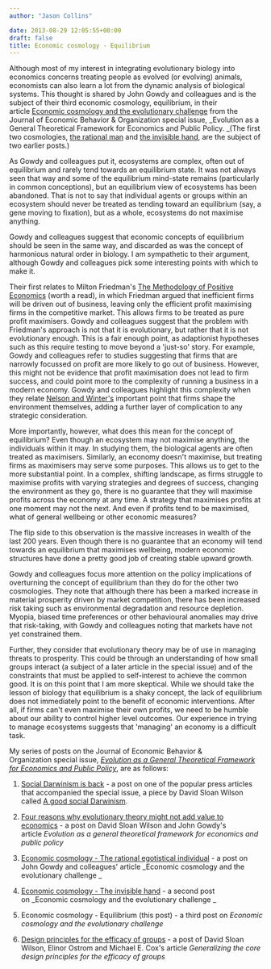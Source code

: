 ```yaml
---
author: "Jason Collins"

date: 2013-08-29 12:05:55+00:00
draft: false
title: Economic cosmology - Equilibrium
---
```


Although most of my interest in integrating evolutionary biology into economics concerns treating people as evolved (or evolving) animals, economists can also learn a lot from the dynamic analysis of biological systems. This thought is shared by John Gowdy and colleagues and is the subject of their third economic cosmology, equilibrium, in their article [Economic cosmology and the evolutionary challenge](https://doi.org/10.1016/j.jebo.2012.12.009) from the Journal of Economic Behavior & Organization special issue, _Evolution as a General Theoretical Framework for Economics and Public Policy. _(The first two cosmologies, [the rational man](https://www.jasoncollins.blog/economic-cosmology-the-rational-egotistical-individual/) and [the invisible hand](https://www.jasoncollins.blog/economic-cosmology-the-invisible-hand/), are the subject of two earlier posts.)

As Gowdy and colleagues put it, ecosystems are complex, often out of equilibrium and rarely tend towards an equilibrium state. It was not always seen that way and some of the equilibrium mind-state remains (particularly in common conceptions), but an equilibrium view of ecosystems has been abandoned. That is not to say that individual agents or groups within an ecosystem should never be treated as tending toward an equilibrium (say, a gene moving to fixation), but as a whole, ecosystems do not maximise anything.

Gowdy and colleagues suggest that economic concepts of equilibrium should be seen in the same way, and discarded as was the concept of harmonious natural order in biology. I am sympathetic to their argument, although Gowdy and colleagues pick some interesting points with which to make it.

Their first relates to Milton Friedman's [The Methodology of Positive Economics](http://www.ppge.ufrgs.br/giacomo/arquivos/eco02036/friedman-1966.pdf) (worth a read), in which Friedman argued that inefficient firms will be driven out of business, leaving only the efficient profit maximising firms in the competitive market. This allows firms to be treated as pure profit maximisers. Gowdy and colleagues suggest that the problem with Friedman's approach is not that it is evolutionary, but rather that it is not evolutionary enough. This is a fair enough point, as adaptionist hypotheses such as this require testing to move beyond a 'just-so' story. For example, Gowdy and colleagues refer to studies suggesting that firms that are narrowly focussed on profit are more likely to go out of business. However, this might not be evidence that profit maximisation does not lead to firm success, and could point more to the complexity of running a business in a modern economy. Gowdy and colleagues highlight this complexity when they relate [Nelson and Winter's](https://www.jasoncollins.blog/nelson-and-winters-an-evolutionary-theory-of-economic-change/) important point that firms shape the environment themselves, adding a further layer of complication to any strategic consideration.

More importantly, however, what does this mean for the concept of equilibrium? Even though an ecosystem may not maximise anything, the individuals within it may. In studying them, the biological agents are often treated as maximisers. Similarly, an economy doesn't maximise, but treating firms as maximisers may serve some purposes. This allows us to get to the more substantial point. In a complex, shifting landscape, as firms struggle to maximise profits with varying strategies and degrees of success, changing the environment as they go, there is no guarantee that they will maximise profits across the economy at any time. A strategy that maximises profits at one moment may not the next. And even if profits tend to be maximised, what of general wellbeing or other economic measures?

The flip side to this observation is the massive increases in wealth of the last 200 years. Even though there is no guarantee that an economy will tend towards an equilibrium that maximises wellbeing, modern economic structures have done a pretty good job of creating stable upward growth.

Gowdy and colleagues focus more attention on the policy implications of overturning the concept of equilibrium than they do for the other two cosmologies. They note that although there has been a marked increase in material prosperity driven by market competition, there has been increased risk taking such as environmental degradation and resource depletion. Myopia, biased time preferences or other behavioural anomalies may drive that risk-taking, with Gowdy and colleagues noting that markets have not yet constrained them.

Further, they consider that evolutionary theory may be of use in managing threats to prosperity. This could be through an understanding of how small groups interact (a subject of a later article in the special issue) and of the constraints that must be applied to self-interest to achieve the common good. It is on this point that I am more skeptical. While we should take the lesson of biology that equilibrium is a shaky concept, the lack of equilibrium does not immediately point to the benefit of economic interventions. After all, if firms can't even maximise their own profits, we need to be humble about our ability to control higher level outcomes. Our experience in trying to manage ecosystems suggests that 'managing' an economy is a difficult task.

My series of posts on the Journal of Economic Behavior & Organization special issue, [_Evolution as a General Theoretical Framework for Economics and Public Policy_](http://www.sciencedirect.com/science/journal/01672681/90/supp/S), are as follows:



	
  1. [Social Darwinism is back](https://www.jasoncollins.blog/social-darwinism-is-back/) - a post on one of the popular press articles that accompanied the special issue, a piece by David Sloan Wilson called [A good social Darwinism](http://www.aeonmagazine.com/living-together/how-evolution-can-reform-economics/).

	
  2. [Four reasons why evolutionary theory might not add value to economics](https://www.jasoncollins.blog/four-reasons-why-evolutionary-theory-might-not-add-value-to-economics/) - a post on David Sloan Wilson and John Gowdy's article _Evolution as a general theoretical framework for economics and public policy_

	
  3. [Economic cosmology - The rational egotistical individual](https://www.jasoncollins.blog/economic-cosmology-the-rational-egotistical-individual/) - a post on John Gowdy and colleagues' article _Economic cosmology and the evolutionary challenge _

	
  4. [Economic cosmology - The invisible hand](https://www.jasoncollins.blog/economic-cosmology-the-invisible-hand/) - a second post on _Economic cosmology and the evolutionary challenge _

	
  5. Economic cosmology - Equilibrium (this post) - a third post on _Economic cosmology and the evolutionary challenge_

	
  6. [Design principles for the efficacy of groups](https://www.jasoncollins.blog/design-principles-efficacy-groups/) - a post of David Sloan Wilson, Elinor Ostrom and Michael E. Cox's article _Generalizing the core design principles for the efficacy of groups_


